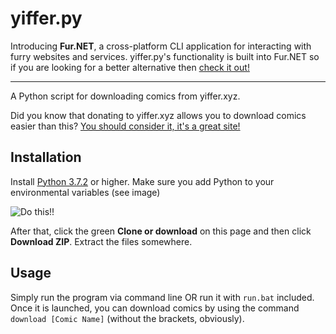# yiffer.py

Introducing **Fur.NET**, a cross-platform CLI application for interacting with furry websites and services. yiffer.py's functionality is built into Fur.NET so if you are looking for a better alternative then [check it out!](https://github.com/depthbomb/Fur.NET)

---

A Python script for downloading comics from yiffer.xyz.

Did you know that donating to yiffer.xyz allows you to download comics easier than this? [You should consider it, it's a great site!](https://yiffer.xyz/donate)

## Installation

Install [Python 3.7.2](https://www.python.org/downloads/) or higher. Make sure you add Python to your environmental variables (see image)

![Do this!!](https://i.imgur.com/dlYSrBw.png)

After that, click the green **Clone or download** on this page and then click **Download ZIP**. Extract the files somewhere.

## Usage

Simply run the program via command line OR run it with `run.bat` included. Once it is launched, you can download comics by using the command `download [Comic Name]` (without the brackets, obviously).
